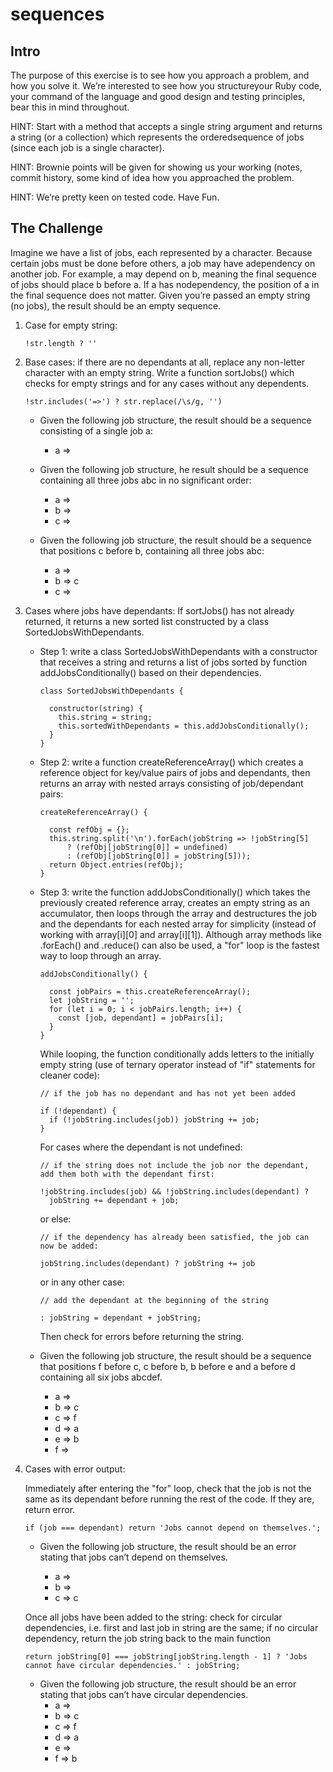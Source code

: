 
# sequences

## Intro

The purpose of this exercise is to see how you approach a problem, and how you solve it. We’re interested to see how you structureyour Ruby code, your command of the language and good design and testing principles, bear this in mind throughout.

HINT: Start with a method that accepts a single string argument and returns a string (or a collection) which represents the orderedsequence of jobs (since each job is a single character).

HINT: Brownie points will be given for showing us your working (notes, commit history, some kind of idea how you approached the problem.

HINT: We’re pretty keen on tested code. Have Fun.

## The Challenge

Imagine we have a list of jobs, each represented by a character. Because certain jobs must be done before others, a job may have adependency on another job. For example, a may depend on b, meaning the final sequence of jobs should place b before a. If a has nodependency, the position of a in the final sequence does not matter. Given you’re passed an empty string (no jobs), the result should be an empty sequence.

1. Case for empty string:
    ```
    !str.length ? ''
    ```
2. Base cases: if there are no dependants at all, replace any non-letter character with an empty string. Write a function sortJobs() which checks for empty strings and for any cases without any dependents.

    ```
    !str.includes('=>') ? str.replace(/\s/g, '')
    ```

    - Given the following job structure, the result should be a sequence consisting of a single job a:

        - a =>

    - Given the following job structure, he result should be a sequence containing all three jobs abc in no significant order:

        - a =>
        - b =>
        - c =>

    - Given the following job structure, the result should be a sequence that positions c before b, containing all three jobs abc:

        - a =>
        - b => c
        - c =>

3. Cases where jobs have dependants: If sortJobs() has not already returned, it returns a new sorted list constructed by a class SortedJobsWithDependants.

    - Step 1: write a class SortedJobsWithDependants with a constructor that receives a string and returns a list of jobs sorted by function addJobsConditionally() based on their dependencies.

        ```
        class SortedJobsWithDependants {

          constructor(string) {
            this.string = string;
            this.sortedWithDependants = this.addJobsConditionally();
          }
        }
        ```

    - Step 2: write a function createReferenceArray() which creates a reference object for key/value pairs of jobs and dependants, then returns an array with nested arrays consisting of job/dependant pairs:

        ```
        createReferenceArray() {

          const refObj = {};
          this.string.split('\n').forEach(jobString => !jobString[5]
              ? (refObj[jobString[0]] = undefined)
              : (refObj[jobString[0]] = jobString[5]));
          return Object.entries(refObj);
        }
        ```
    - Step 3: write the function addJobsConditionally() which takes the previously created reference array, creates an empty string as an accumulator, then loops through the array and destructures the job and the dependants for each nested array for simplicity (instead of working with array[i][0] and array[i][1]). Although array methods like .forEach() and .reduce() can also be used, a "for" loop is the fastest way to loop through an array.

        ```
        addJobsConditionally() {
        
          const jobPairs = this.createReferenceArray();
          let jobString = '';
          for (let i = 0; i < jobPairs.length; i++) {
            const [job, dependant] = jobPairs[i];
          }
        }
        ```

        While looping, the function conditionally adds letters to the initially empty string (use of ternary operator instead of "if" statements for cleaner code):

        ```
        // if the job has no dependant and has not yet been added

        if (!dependant) {
          if (!jobString.includes(job)) jobString += job;
        }
        ```
        For cases where the dependant is not undefined:
        
        ```
        // if the string does not include the job nor the dependant, add them both with the dependant first:

        !jobString.includes(job) && !jobString.includes(dependant) ?
          jobString += dependant + job;
        ```
        or else: 
        ```
        // if the dependency has already been satisfied, the job can now be added:

        jobString.includes(dependant) ? jobString += job
        ```
        or in any other case:
        ```
        // add the dependant at the beginning of the string

        : jobString = dependant + jobString;
        ```
        Then check for errors before returning the string.


    - Given the following job structure, the result should be a sequence that positions f before c, c before b, b before e and a before d containing all six jobs abcdef.

        - a =>
        - b => c
        - c => f
        - d => a
        - e => b
        - f =>

4. Cases with error output:

    Immediately after entering the "for" loop, check that the job is not the same as its dependant before running the rest of the code. If they are, return error.
    ```
    if (job === dependant) return 'Jobs cannot depend on themselves.';
    ```
    - Given the following job structure, the result should be an error stating that jobs can’t depend on themselves.

        - a =>
        - b =>
        - c => c

    Once all jobs have been added to the string: check for circular dependencies, i.e. first and last job in string are the same; if no circular dependency, return the job string back to the main function
    ```
    return jobString[0] === jobString[jobString.length - 1] ? 'Jobs cannot have circular dependencies.' : jobString;
    ```

    -  Given the following job structure, the result should be an error stating that jobs can’t have circular dependencies.
        - a =>
        - b => c
        - c => f
        - d => a
        - e =>
        - f => b
    